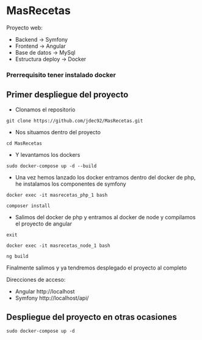 # MasRecetas
Proyecto web:
  * Backend -> Symfony
  * Frontend -> Angular
  * Base de datos -> MySql
  * Estructura deploy -> Docker

### Prerrequisito tener instalado docker
 
## Primer despliegue del proyecto

* Clonamos el repositorio

`git clone https://github.com/jdec92/MasRecetas.git`

* Nos situamos dentro del proyecto

`cd MasRecetas`

* Y levantamos los dockers

`sudo docker-compose up -d --build`

* Una vez hemos lanzado los docker entramos dentro del docker de php, he instalamos los componentes de symfony

`docker exec -it masrecetas_php_1 bash`

`composer install`

* Salimos del docker de php y entramos al docker de node y compilamos el proyecto de angular

`exit`

`docker exec -it masrecetas_node_1 bash`

`ng build`

Finalmente salimos y ya tendremos desplegado el proyecto al completo

Direcciones de acceso:
 * Angular http://localhost
 * Symfony http://localhost/api/
 
## Despliegue del proyecto en otras ocasiones

`sudo docker-compose up -d`

